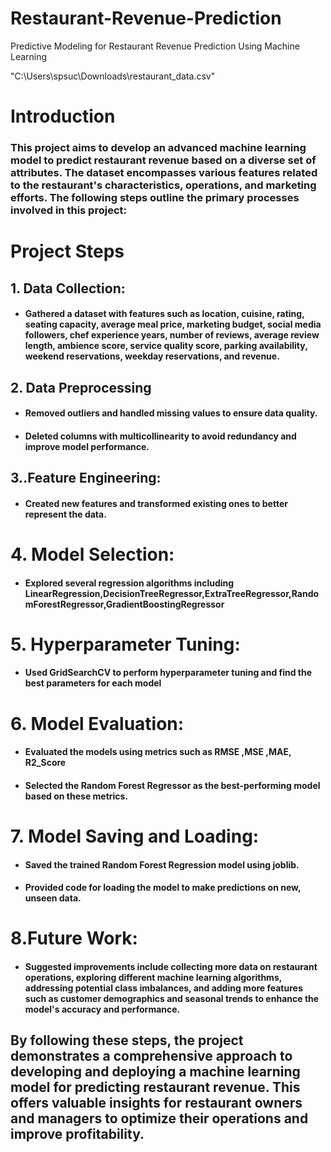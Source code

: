 # Restaurant-Revenue-Prediction
Predictive Modeling for Restaurant Revenue Prediction Using Machine Learning

"C:\\Users\\spsuc\\Downloads\\restaurant_data.csv"

# Introduction

### This project aims to develop an advanced machine learning model to predict restaurant revenue based on a diverse set of attributes. The dataset encompasses various features related to the restaurant's characteristics, operations, and marketing efforts. The following steps outline the primary processes involved in this project:

# Project Steps

## 1. Data Collection:

+ ####  Gathered a dataset with features such as location, cuisine, rating, seating capacity, average meal price, marketing budget, social media followers, chef experience years, number of reviews, average review length, ambience score, service quality score, parking availability, weekend reservations, weekday reservations, and revenue.

## 2. Data Preprocessing

+ #### Removed outliers and handled missing values to ensure data quality.
+ #### Deleted columns with multicollinearity to avoid redundancy and improve model performance.

## 3..Feature Engineering:

+ #### Created new features and transformed existing ones to better represent the data.

# 4. Model Selection:

+ #### Explored several regression algorithms including LinearRegression,DecisionTreeRegressor,ExtraTreeRegressor,RandomForestRegressor,GradientBoostingRegressor

# 5. Hyperparameter Tuning:

+ #### Used GridSearchCV to perform hyperparameter tuning and find the best parameters for each model

# 6. Model Evaluation:

+ #### Evaluated the models using metrics such as RMSE ,MSE ,MAE, R2_Score

+ #### Selected the Random Forest Regressor as the best-performing model based on these metrics.

# 7. Model Saving and Loading:

+ #### Saved the trained Random Forest  Regression model using joblib.

+ #### Provided code for loading the model to make predictions on new, unseen data.

# 8.Future Work:

+  #### Suggested improvements include collecting more data on restaurant operations, exploring different machine learning algorithms, addressing potential class imbalances, and adding more features such as customer demographics and seasonal trends to enhance the model's accuracy and performance.

## By following these steps, the project demonstrates a comprehensive approach to developing and deploying a machine learning model for predicting restaurant revenue. This offers valuable insights for restaurant owners and managers to optimize their operations and improve profitability.  
  
